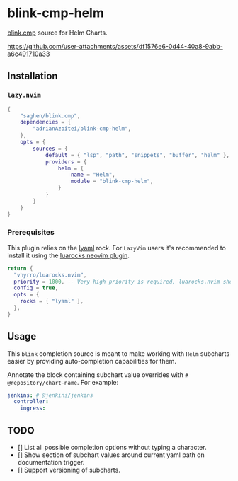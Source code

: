 # blink-cmp-helm

[blink.cmp](https://github.com/Saghen/blink.cmp) source for Helm Charts.

https://github.com/user-attachments/assets/df1576e6-0d44-40a8-9abb-a6c491710a33

## Installation

### `lazy.nvim`
```lua
{
    "saghen/blink.cmp",
    dependencies = {
        "adrianAzoitei/blink-cmp-helm",
    },
    opts = {
        sources = {
            default = { "lsp", "path", "snippets", "buffer", "helm" },
            providers = {
                helm = {
                    name = "Helm",
                    module = "blink-cmp-helm",
                }
            }
        }
    }
}
```


### Prerequisites
This plugin relies on the [lyaml](https://github.com/gvvaughan/lyaml) rock. For `LazyVim` users it's recommended to install it using the [luarocks neovim plugin](https://github.com/vhyrro/luarocks.nvim).
```lua
return {
  "vhyrro/luarocks.nvim",
  priority = 1000, -- Very high priority is required, luarocks.nvim should run as the first plugin in your config.
  config = true,
  opts = {
    rocks = { "lyaml" },
  },
}

```

## Usage
This `blink` completion source is meant to make working with `Helm` subcharts easier by providing auto-completion capabilities for them.

Annotate the block containing subchart value overrides with `# @repository/chart-name`. For example:

```yaml
jenkins: # @jenkins/jenkins
  controller:
    ingress:
```

## TODO
- [] List all possible completion options without typing a character.
- [] Show section of subchart values around current yaml path on documentation trigger.
- [] Support versioning of subcharts.
